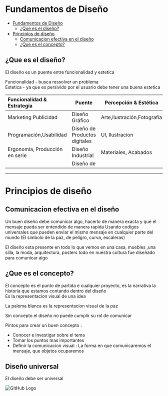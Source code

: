 # Fundamentos de Diseño


- [Fundamentos de Diseño](#fundamentos-de-dise%c3%b1o)
  - [¿Que es el diseño?](#%c2%bfque-es-el-dise%c3%b1o)
- [Principios de diseño](#principios-de-dise%c3%b1o)
  - [Comunicacion efectiva en el diseño](#comunicacion-efectiva-en-el-dise%c3%b1o)
  - [¿Que es el concepto?](#%c2%bfque-es-el-concepto)



## ¿Que es el diseño?

El diseño es un puente entre funcionalidad y estetica  

Funcionalidad - busca ressolver un problema  
Estetica - ya que es persivido por el usuario debe tener una buena estetica

 | Funcionalidad & Estrategia      | Puente                        | Percepción & Estética        |
 | :----------------------------- | ----------------------------- | --------------------------- |
 | Marketing Publicidad           | Diseño Gráfico                | Arte,Ilustración,Fotografía |
 | Programación,Usabilidad        | Diseño de Productos digitales | UI,   Ilustracion           |
 | Ergonomía, Producción en serie | Diseño Industrial             | Materiales,  Acabados       |
 |                                | Diseño de                     |                             |


- - -

# Principios de diseño

## Comunicacion efectiva en el diseño

Un buen diseño debe comunicar algo, hacerlo de manera exacta y que el mensaje pueda ser entendido de manera rapida
Usando codigos universales que pueden enviar  el mismo mensaje en cualquier parte del mundo (El simbolo de la paz, de peligro, curva, escaleras)

El diseño esta presente en todo lo que vemos  en una casa, muebles ,una silla, la moda, arquitectura, posters todo en nuestra cultura fue diseñado para comunicar algo


## ¿Que es el concepto?

El concepto es el punto de partida e cualquier proyecto, es la narrativa la historia que estamos contando dentro del diseño  
Es la representacion visual de una idea

La paloma blanca es la representacion visual de la paz

Sin concepto el diseño no puede cumplir su rol de comunicar

Pintos para crear un buen concepto : 
- Conocer e investigar sobre el tema
- Tomar los puntos mas importantes
- Definir la comunicacion visual : La forma en que comunicaremos el mensaje, que objetos ocuparemos


## Diseño universal
El diseño debe ser universal  

![GitHub Logo](/img/fogata.png)

